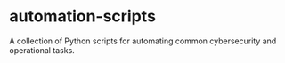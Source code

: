# automation-scripts
A collection of Python scripts for automating common cybersecurity and operational tasks.
